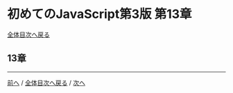 # 初めてのJavaScript第3版 第13章
[全体目次へ戻る](index.md)

## 13章

***

[前へ](c12.md) /
[全体目次へ戻る](index.md) /
[次へ](c14.md)

